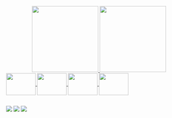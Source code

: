 

<div align="center">
  <a href="https://github.com/aureasimoes">
  <img height="180em" src="https://github-readme-stats.vercel.app/api?username=aureasimoes&show_icons=true&theme=radical&include_all_commits=true&count_private=true"/>
  <img height="180em" src="https://github-readme-stats.vercel.app/api/top-langs/?username=aureasimoes&layout=compact&langs_count=7&theme=radical"/>

</div>
<img align="center"  height="60" width="80" src="https://cdn.jsdelivr.net/gh/devicons/devicon/icons/java/java-original-wordmark.svg" />
<img align="center"  height="60" width="80" src="https://cdn.jsdelivr.net/gh/devicons/devicon/icons/python/python-original-wordmark.svg"/>
<img align="center"  height="60" width="80" src="https://cdn.jsdelivr.net/gh/devicons/devicon/icons/c/c-original.svg" />
<img align="center"  height="60" width="80" src="https://cdn.jsdelivr.net/gh/devicons/devicon/icons/matlab/matlab-original.svg" />
</div>
  
 ##
  
  
  <a href="https://www.instagram.com/aureanarobotica/" target="_blank"><img src="https://img.shields.io/badge/-Instagram-%23E4405F?style=for-the-badge&logo=instagram&logoColor=white" target="_blank"></a>
  <a href = "mailto:aurea.lazsn@gmail.com"><img src="https://img.shields.io/badge/-Gmail-%23333?style=for-the-badge&logo=gmail&logoColor=white" target="_blank"></a>
  <a href="https://www.linkedin.com/in/áureasimões/" target="_blank"><img src="https://img.shields.io/badge/-LinkedIn-%230077B5?style=for-the-badge&logo=linkedin&logoColor=white" target="_blank"></a> 
 

 
</div>
